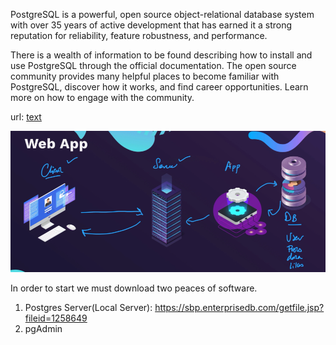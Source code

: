 PostgreSQL is a powerful, open source object-relational database system with over 35 years of active development that has earned it a strong reputation for reliability, feature robustness, and performance.

There is a wealth of information to be found describing how to install and use PostgreSQL through the official documentation. The open source community provides many helpful places to become familiar with PostgreSQL, discover how it works, and find career opportunities. Learn more on how to engage with the community.

url: [text](https://www.postgresql.org/)

![alt text](image.png)

In order to start we must download two peaces of software.
1. Postgres Server(Local Server): https://sbp.enterprisedb.com/getfile.jsp?fileid=1258649
2. pgAdmin



